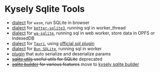 # Kysely Sqlite Tools

- [dialect](packages/dialect-wasm) for `wasm`, run SQLite in browser
- [dialect](packages/dialect-sqlite-worker) for [`better-sqlite3`](https://github.com/WiseLibs/better-sqlite3), running sql in worker_thread
- [dialect](packages/dialect-wasqlite-worker) for [`wa-sqlite`](https://github.com/rhashimoto/wa-sqlite), running sql in web worker, store data in OPFS or IndexedDB
- [dialect](packages/dialect-tauri) for [`Tauri`](https://tauri.app/), using [official sql plugin](https://github.com/tauri-apps/plugins-workspace/tree/dev/plugins/sql)
- [dialect](packages/dialect-bun-worker/) for [`Bun SQLite`](https://bun.sh/docs/api/sqlite), running sql in worker
- [plugin](packages/plugin-serialize) that auto serialize and deserialize params
- ~~[sqlite utils](packages/sqlite-utils) useful utils for SQLite~~ deprecated
- ~~[sqlite builder](packages/sqlite-builder) for various features~~ move to [kysely sqlite builder](https://github.com/subframe7536/kysely-sqlite-builder)
